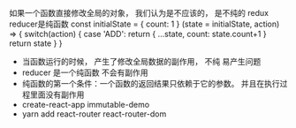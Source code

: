 如果一个函数直接修改全局的对象， 我们认为是不应该的， 是不纯的
redux reducer是纯函数 
const initialState = {
  count: 1
}
(state = initialState, action) => {
  switch(action) {
    case 'ADD':
      return {
        ...state,
        count: state.count+1
      }
    return state
  }
}

- 当函数运行的时候， 产生了修改全局数据的副作用， 不纯
  易产生问题
- reducer 是一个纯函数 不会有副作用
- 纯函数的第一个条件：一个函数的返回结果只依赖于它的参数。
    并且在执行过程里面没有副作用
- create-react-app immutable-demo
- yarn add react-router react-router-dom